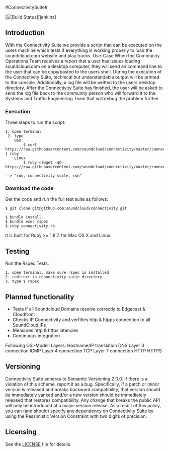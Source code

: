 #ConnectivitySuite#

[![Build Status]()][jenkins]

## Introduction
With the Connectivity Suite we provide a script that can be executed on the users machine which tests if everything is working properly to load the soundcloud.com website and play tracks.
Use-Case
When the Community Operations Team receives a report that a user has issues loading soundcloud.com on a desktop computer, they will send an command line to the user that can be copy/pasted to the users shell. During the execution of the Connectivity Suite, technical but understandable output will be printed to the console. Additionally, a log file will be written to the users desktop directory. After the Connectivity Suite has finished, the user will be asked to send the log file back to the community person who will forward it to the Systems and Traffic Engineering Team that will debug the problem further.

### Execution
Three steps to run the script:

    1. open terminal
     2. type 
        OSX
            $ curl https://raw.githubusercontent.com/soundcloud/connectivity/master/connectivity.rb | ruby 
        Linux
            $ ruby <(wget -qO- https://raw.githubusercontent.com/soundcloud/connectivity/master/connectivity.rb)
    
    --> "run, connectivity suite, run"

### Download the code
Get the code and run the full test suite as follows:

    $ git clone git@github.com:soundcloud/connectivity.git

    $ bundle install
    $ bundle exec rspec
    $ ruby connectivity.rb

It is built for Ruby >= 1.8.7. for Mac OS X and Linux.

## Testing
Run the Rspec Tests:

    1. open terminal, make sure rspec is installed
    2. redirect to connectivity suite directory
    3. type $ rspec


## Planned functionality
* Tests if all Soundcloud Domains resolve correctly to Edgecast & Cloudfront
* Checks IP Connectivity and verfifies http & htpps connection to all SoundCloud IPs
* Measures http & https latencies
* Continuous integration

Following OSI-Modell Layers:
    Hostname/IP translation
    DNS
    Layer 3 connection
    ICMP
    Layer 4 connection
    TCP
    Layer 7 connection
    HTTP
    HTTPS


## Versioning
Connectivity Suite adheres to Semantic Versioning 2.0.0. If there is a violation of this scheme, report it as a bug. Specifically, if a patch or minor version is
released and breaks backward compatibility, that version should be immediately yanked and/or a new version should be immediately released that restores
compatibility. Any change that breaks the public API will only be introduced at a major-version release. As a result of this policy, you can (and should)
specify any dependency on Connectivity Suite by using the Pessimistic Version Constraint with two digits of precision.

## Licensing
See the [LICENSE](https://github.com/soundcloud/connectivity/blob/master/%20LICENSE.md) file for details.
